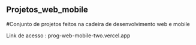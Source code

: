 ## Projetos_web_mobile
#Conjunto de projetos feitos na cadeira de desenvolvimento web e mobile

Link de acesso : prog-web-mobile-two.vercel.app

